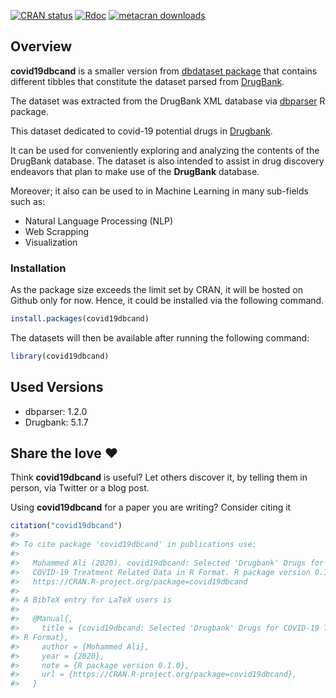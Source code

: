 
<!-- README.md is generated from README.Rmd. Please edit that file -->

<!-- badges: start -->

[![CRAN
status](https://www.r-pkg.org/badges/version/covid19dbcand)](https://CRAN.R-project.org/package=covid19dbcand)
[![Rdoc](https://www.rdocumentation.org/badges/version/covid19dbcand)](https://www.rdocumentation.org/packages/covid19dbcand)
[![metacran
downloads](https://cranlogs.r-pkg.org/badges/grand-total/covid19dbcand)](https://cran.r-project.org/package=covid19dbcand)
<!-- badges: end -->

## Overview

**covid19dbcand** is a smaller version from [dbdataset
package](https://github.com/Dainanahan/dbdataset) that contains
different tibbles that constitute the dataset parsed from
[DrugBank](https://www.drugbank.ca).

The dataset was extracted from the DrugBank XML database via
[dbparser](https://docs.ropensci.org/dbparser) R package.

This dataset dedicated to covid-19 potential drugs in
[Drugbank](https://www.drugbank.ca/covid-19#drugs).

It can be used for conveniently exploring and analyzing the contents of
the DrugBank database. The dataset is also intended to assist in drug
discovery endeavors that plan to make use of the **DrugBank** database.

Moreover; it also can be used to in Machine Learning in many sub-fields
such as:

  - Natural Language Processing (NLP)
  - Web Scrapping
  - Visualization

### Installation

As the package size exceeds the limit set by CRAN, it will be hosted on
Github only for now. Hence, it could be installed via the following
command.

``` r
install.packages(covid19dbcand)
```

The datasets will then be available after running the following command:

``` r
library(covid19dbcand)
```

## Used Versions

  - dbparser: 1.2.0
  - Drugbank: 5.1.7

## Share the love ❤️

Think **covid19dbcand** is useful? Let others discover it, by telling
them in person, via Twitter or a blog post.

Using **covid19dbcand** for a paper you are writing? Consider citing it

``` r
citation("covid19dbcand")
#> 
#> To cite package 'covid19dbcand' in publications use:
#> 
#>   Mohammed Ali (2020). covid19dbcand: Selected 'Drugbank' Drugs for
#>   COVID-19 Treatment Related Data in R Format. R package version 0.1.0.
#>   https://CRAN.R-project.org/package=covid19dbcand
#> 
#> A BibTeX entry for LaTeX users is
#> 
#>   @Manual{,
#>     title = {covid19dbcand: Selected 'Drugbank' Drugs for COVID-19 Treatment Related Data in
#> R Format},
#>     author = {Mohammed Ali},
#>     year = {2020},
#>     note = {R package version 0.1.0},
#>     url = {https://CRAN.R-project.org/package=covid19dbcand},
#>   }
```
